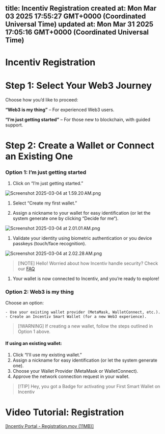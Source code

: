 
title: Incentiv Registration
created at: Mon Mar 03 2025 17:55:27 GMT+0000 (Coordinated Universal Time)
updated at: Mon Mar 31 2025 17:05:16 GMT+0000 (Coordinated Universal Time)
---

# Incentiv Registration

# Step 1: Select Your Web3 Journey

Choose how you’d like to proceed:

**“Web3 is my thing”** – For experienced Web3 users.

**“I’m just getting started”** – For those new to blockchain, with guided support.

# Step 2: Create a Wallet or Connect an Existing One

### Option 1: I’m just getting started

1. Click on “I’m just getting started.”

![Screenshot 2025-03-04 at 1.59.20 AM.png](media_Incentiv%20Registration/nUqYTitzKEN4b7-Screenshot%202025-03-04%20at%201.59.20%E2%80%AFAM.png)

1. Select “Create my first wallet.”

2. Assign a nickname to your wallet for easy identification (or let the system generate one by clicking “Decide for me“).

![Screenshot 2025-03-04 at 2.01.01 AM.png](media_Incentiv%20Registration/XZNMeHDq-APfZV-Screenshot%202025-03-04%20at%202.01.01%E2%80%AFAM.png)

1. Validate your identity using biometric authentication or you device passkeys (touch/face recognition).

![Screenshot 2025-03-04 at 2.02.28 AM.png](media_Incentiv%20Registration/lwCYuLfxvunk5--Screenshot%202025-03-04%20at%202.02.28%E2%80%AFAM.png)

> \[!NOTE]
> Hello! Worried about how Incentiv handle security? Check our [FAQ](https://slite.com/api/public/notes/FqQxtynJIOMSgG/redirect)

1. Your wallet is now connected to Incentiv, and you’re ready to explore!

### Option 2: Web3 is my thing

Choose an option:

```
- Use your existing wallet provider (MetaMask, WalletConnect, etc.).
- Create an Incentiv Smart Wallet (for a new Web3 experience).
```

> \[!WARNING]
> If creating a new wallet, follow the steps outlined in Option 1 above.

#### If using an existing wallet:

1. Click “I'll use my existing wallet.”
2. Assign a nickname for easy identification (or let the system generate one).
3. Choose your Wallet Provider (MetaMask or WalletConnect).
4. Approve the network connection request in your wallet.

> \[!TIP]
> Hey, you got a Badge for activating your First Smart Wallet on Incentiv

# Video Tutorial: Registration

[\[Incentiv Portal - Registration.mov (11MB)\]](media_Incentiv%20Registration/hHV_M9NVaSrxZi-Incentiv%20Portal%20-%20Registration.mov)

          